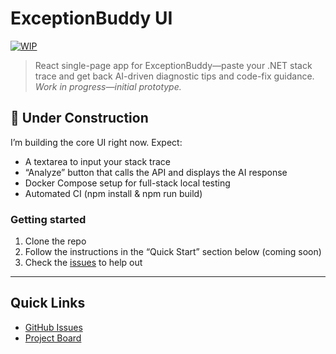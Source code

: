 # ExceptionBuddy UI

[![WIP](https://img.shields.io/badge/status-WIP-yellow.svg)](#)

> React single-page app for ExceptionBuddy—paste your .NET stack trace and get back AI-driven diagnostic tips and code-fix guidance.  
> _Work in progress—initial prototype._

## 🚧 Under Construction

I’m building the core UI right now. Expect:

- A textarea to input your stack trace  
- “Analyze” button that calls the API and displays the AI response  
- Docker Compose setup for full-stack local testing  
- Automated CI (npm install & npm run build)  

### Getting started

1. Clone the repo  
2. Follow the instructions in the “Quick Start” section below (coming soon)  
3. Check the [issues](https://github.com/jverco/exception-buddy-ui/issues) to help out  

---

## Quick Links

- [GitHub Issues](https://github.com/jverco/exception-buddy-ui/issues)  
- [Project Board](https://github.com/jverco/exception-buddy-ui/projects)  
